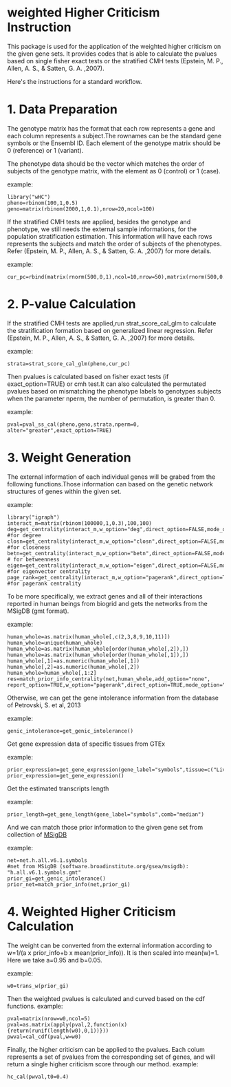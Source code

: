 

# weighted Higher Criticism Instruction

This package is used for the application of the weighted higher criticism on the given gene sets. It provides codes that is able to calculate the pvalues based on single fisher exact tests or the stratified CMH tests (Epstein, M. P., Allen, A. S., & Satten, G. A. ,2007).

Here's the instructions for a standard workflow.

# 1. Data Preparation
The genotype matrix has the format that each row represents a gene and each column represents a subject.The rownames can be the standard gene symbols or the Ensembl ID. Each element of the genotype matrix should be 0 (reference) or 1 (variant).

The phenotype data should be the vector which matches the order of subjects of the genotype matrix, with the element as  0 (control) or 1 (case).

example:
```{r data_preparation}
library("wHC")
pheno=rbinom(100,1,0.5)
geno=matrix(rbinom(2000,1,0.1),nrow=20,ncol=100)
```

If the stratified CMH tests are applied, besides the genotype and phenotype, we still needs the external sample informations, for the population stratification estimation. This information will have each rows represents the subjects and match the order of subjects of the phenotypes. Refer (Epstein, M. P., Allen, A. S., & Satten, G. A. ,2007) for more details.

example:
```{r data_prep}
cur_pc=rbind(matrix(rnorm(500,0,1),ncol=10,nrow=50),matrix(rnorm(500,0.5,1),ncol=10,nrow=50))
```


# 2. P-value Calculation
If the stratified CMH tests are applied,run strat_score_cal_glm to calculate the stratification formation based on generalized linear regression. Refer (Epstein, M. P., Allen, A. S., & Satten, G. A. ,2007) for more details.

example:
```{r pval_strata}
strata=strat_score_cal_glm(pheno,cur_pc)
```

Then pvalues is calculated based on fisher exact tests (if exact_option=TRUE) or cmh test.It can also calculated the permutated pvalues based on mismatching the phenotype labels to genotypes subjects when the parameter nperm, the number of permutation, is greater than 0.

example:
```{r pval_cal}
pval=pval_ss_cal(pheno,geno,strata,nperm=0, alter="greater",exact_option=TRUE)
```


# 3. Weight Generation
The external information of each individual genes will be grabed from the following functions.Those information can based on the genetic network structures of genes within the given set.

example:
```{r w_centrality}
library("igraph")
interact_m=matrix(rbinom(100000,1,0.3),100,100)
deg=get_centrality(interact_m,w_option="deg",direct_option=FALSE,mode_option="all") #for degree
closn=get_centrality(interact_m,w_option="closn",direct_option=FALSE,mode_option="all") #for closeness
betn=get_centrality(interact_m,w_option="betn",direct_option=FALSE,mode_option="all") # for betweenness
eigen=get_centrality(interact_m,w_option="eigen",direct_option=FALSE,mode_option="all") #for eigenvector centrality
page_rank=get_centrality(interact_m,w_option="pagerank",direct_option=TRUE,mode_option="all") #for pagerank centrality
```

To be more specifically, we extract genes and all of their interactions reported in human beings from biogrid and gets the networks from the MSigDB (gmt format).

example:
```{r w_network}
human_whole=as.matrix(human_whole[,c(2,3,8,9,10,11)])
human_whole=unique(human_whole)
human_whole=as.matrix(human_whole[order(human_whole[,2]),])
human_whole=as.matrix(human_whole[order(human_whole[,1]),])
human_whole[,1]=as.numeric(human_whole[,1])
human_whole[,2]=as.numeric(human_whole[,2])
human_whole=human_whole[,1:2]
res=match_prior_info_centrality(net,human_whole,add_option="none",
report_option=TRUE,w_option="pagerank",direct_option=TRUE,mode_option="all")
```

Otherwise, we can get the gene intolerance information from the database of Petrovski, S. et al, 2013

example:
```{r w_genic_intolerance}
genic_intolerance=get_genic_intolerance()
```

Get gene expression data of specific tissues from GTEx

example:
```{r w_expression}
prior_expression=get_gene_expression(gene_label="symbols",tissue=c("Liver","Lung"),comb="mean")
prior_expression=get_gene_expression()
```

Get the estimated transcripts length

example:
```{r w_gene_length}
prior_length=get_gene_length(gene_label="symbols",comb="median")
```

And we can match those prior information to the given gene set from collection of [MSigDB](http://software.broadinstitute.org/gsea/msigdb)

example:
```{r w_net}
net=net.h.all.v6.1.symbols
#net from MSigDB (software.broadinstitute.org/gsea/msigdb): "h.all.v6.1.symbols.gmt"
prior_gi=get_genic_intolerance()
prior_net=match_prior_info(net,prior_gi)
```



# 4. Weighted Higher Criticism Calculation
The weight can be converted from the external information according to w=1/(a x prior_info+b x mean(prior_info)). It is then scaled into mean(w)=1. Here we take a=0.95 and b=0.05.

example:
```{r w_trans}
w0=trans_w(prior_gi)
```

Then the weighted pvalues is calculated and curved based on the cdf functions.
example:
```{r pressure}
pval=matrix(nrow=w0,ncol=5)
pval=as.matrix(apply(pval,2,function(x){return(runif(length(w0),0,1))}))
pwval=cal_cdf(pval,w=w0)
```

Finally, the higher criticism can be applied to the pvalues. Each colum represents a set of pvalues from the corresponding set of genes, and will return a single higher criticism score through our method.
example:
```{r pressure}
hc_cal(pwval,t0=0.4)
```
